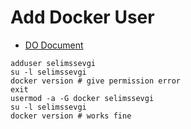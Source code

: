 # Add Docker User

- [DO Document](https://www.digitalocean.com/community/tutorials/how-to-use-the-digitalocean-docker-application)

```shell
adduser selimssevgi
su -l selimssevgi
docker version # give permission error
exit
usermod -a -G docker selimssevgi
su -l selimssevgi
docker version # works fine
```

